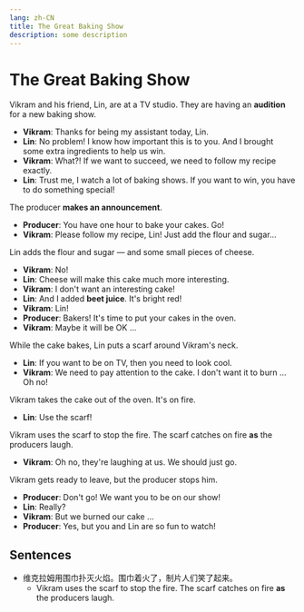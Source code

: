 ```yaml
---
lang: zh-CN
title: The Great Baking Show
description: some description
---
```


# The Great Baking Show

Vikram and his friend, Lin, are at a TV studio. They are having an **audition** for a new baking show.

- **Vikram**: Thanks for being my assistant today, Lin.
- **Lin**: No problem! I know how important this is to you. And I brought some extra ingredients to help us win.
- **Vikram**: What?! If we want to succeed, we need to follow my recipe exactly.
- **Lin**: Trust me, I watch a lot of baking shows. If you want to win, you have to do something special!

The producer **makes an announcement**.

- **Producer**: You have one hour to bake your cakes. Go!
- **Vikram**: Please follow my recipe, Lin! Just add the flour and sugar...

Lin adds the flour and sugar — and some small pieces of cheese.

- **Vikram**: No!
- **Lin**: Cheese will make this cake much more interesting.
- **Vikram**: I don't want an interesting cake!
- **Lin**: And I added **beet juice**. It's bright red!
- **Vikram**: Lin!
- **Producer**: Bakers! It's time to put your cakes in the oven.
- **Vikram**: Maybe it will be OK ...

While the cake bakes, Lin puts a scarf around Vikram's neck.

- **Lin**: If you want to be on TV, then you need to look cool.
- **Vikram**: We need to pay attention to the cake. I don't want it to burn ... Oh no!

Vikram takes the cake out of the oven. It's on fire.

- **Lin**: Use the scarf!

Vikram uses the scarf to stop the fire. The scarf catches on fire **as** the producers laugh.

- **Vikram**: Oh no, they're laughing at us. We should just go.

Vikram gets ready to leave, but the producer stops him.

- **Producer**: Don't go! We want you to be on our show!
- **Lin**: Really?
- **Vikram**: But we burned our cake ...
- **Producer**: Yes, but you and Lin are so fun to watch!

## Sentences

- 维克拉姆用围巾扑灭火焰。围巾着火了，制片人们笑了起来。
  - Vikram uses the scarf to stop the fire. The scarf catches on fire **as** the producers laugh.
